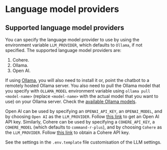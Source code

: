 # Language model providers

## Supported language model providers

You can specify the language model provider to use by using the environment variable `LLM_PROVIDER`, which defaults to `Ollama`, if not specified. The supported language model providers are:

1. Cohere.
2. Ollama.
3. Open AI.

If using [Ollama](https://ollama.com/), you will also need to install it or, point the chatbot to a remotely hosted Ollama server. You also need to pull the Ollama model that you specify with `OLLAMA_MODEL` environment variable using `ollama pull <model-name>` (replace `<model-name>` with the actual model that you want to use) on your Ollama server. Check the [available Ollama models](https://ollama.com/library).

Open AI can be used by specifying an `OPENAI_API_KEY`, an `OPENAI_MODEL`, and by choosing `Open AI` as the `LLM_PROVIDER`. Follow [this link](https://platform.openai.com/account/api-keys) to get an Open AI API key. Similarly, Cohere can be used by specifying a `COHERE_API_KEY`, a `COHERE_MODEL` (which defaults to `command-r-plus`), and by choosing `Cohere` as the `LLM_PROVIDER`. Follow [this link](https://cohere.com/pricing) to obtain a Cohere API key.

See the settings in the `.env.template` file customisation of the LLM settings.